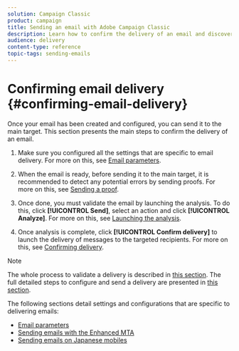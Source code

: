 ```yaml
---
solution: Campaign Classic
product: campaign
title: Sending an email with Adobe Campaign Classic
description: Learn how to confirm the delivery of an email and discover the specificities of delivering email messages.
audience: delivery
content-type: reference
topic-tags: sending-emails
---
```


# Confirming email delivery {#confirming-email-delivery}

Once your email has been created and configured, you can send it to the main target. This section presents the main steps to confirm the delivery of an email.

1. Make sure you configured all the settings that are specific to email delivery. For more on this, see [Email parameters](../../delivery/using/sending-email-parameters.md).
1. When the email is ready, before sending it to the main target, it is recommended to detect any potential errors by sending proofs. For more on this, see [Sending a proof](../../delivery/using/steps-validating-the-delivery.md#sending-a-proof).

1. Once done, you must validate the email by launching the analysis. To do this, click **[!UICONTROL Send]**, select an action and click **[!UICONTROL Analyze]**. For more on this, see [Launching the analysis](../../delivery/using/steps-validating-the-delivery.md#analyzing-the-delivery).

1. Once analysis is complete, click **[!UICONTROL Confirm delivery]** to launch the delivery of messages to the targeted recipients. For more on this, see [Confirming delivery](../../delivery/using/steps-sending-the-delivery.md#confirming-delivery).

    <!--Add screenshot with analysis done and Confirm delivery button activated.-->

>[!NOTE]
>
>The whole process to validate a delivery is described in [this section](../../delivery/using/steps-validating-the-delivery.md). The full detailed steps to configure and send a delivery are presented in [this section](../../delivery/using/steps-sending-the-delivery.md).

The following sections detail settings and configurations that are specific to delivering emails:
<!--* [Generating the mirror page](../../delivery/using/generating-mirror-page.md)
* [Email BCC](../../delivery/using/email-bcc.md)-->
* [Email parameters](../../delivery/using/email-parameters.md)
* [Sending emails with the Enhanced MTA](../../delivery/using/sending-with-enhanced-mta.md)
* [Sending emails on Japanese mobiles](../../delivery/using/sending-emails-on-japanese-mobiles.md)

